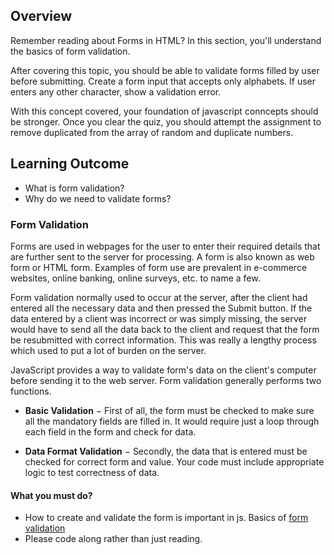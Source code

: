 ## Overview

Remember reading about Forms in HTML? In this section, you'll understand the basics of form validation.

After covering this topic, you should be able to validate forms filled by user before submitting. Create a form input that accepts only alphabets. If user enters any other character, show a validation error.

With this concept covered, your foundation of javascript conncepts should be stronger. Once you clear the quiz, you should attempt the assignment to remove duplicated from the array of random and duplicate numbers.

## Learning Outcome

- What is form validation?
- Why do we need to validate forms?

### Form Validation

Forms are used in webpages for the user to enter their required details that are further sent to the server for processing. A form is also known as web form or HTML form. Examples of form use are prevalent in e-commerce websites, online banking, online surveys, etc. to name a few.

Form validation normally used to occur at the server, after the client had entered all the necessary data and then pressed the Submit button. If the data entered by a client was incorrect or was simply missing, the server would have to send all the data back to the client and request that the form be resubmitted with correct information. This was really a lengthy process which used to put a lot of burden on the server.

JavaScript provides a way to validate form's data on the client's computer before sending it to the web server. Form validation generally performs two functions.

- **Basic Validation** − First of all, the form must be checked to make sure all the mandatory fields are filled in. It would require just a loop through each field in the form and check for data.

- **Data Format Validation** − Secondly, the data that is entered must be checked for correct form and value. Your code must include appropriate logic to test correctness of data.

#### What you must do?

- How to create and validate the form is important in js. Basics of [form validation](https://o7planning.org/en/12273/javascript-form-validation-tutorial)
- Please code along rather than just reading.


